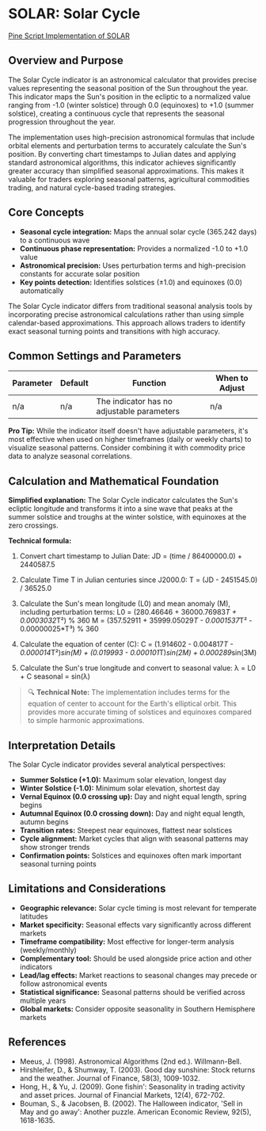 # SOLAR: Solar Cycle

[Pine Script Implementation of SOLAR](https://github.com/mihakralj/pinescript/blob/main/indicators/cycles/solar.pine)

## Overview and Purpose

The Solar Cycle indicator is an astronomical calculator that provides precise values representing the seasonal position of the Sun throughout the year. This indicator maps the Sun's position in the ecliptic to a normalized value ranging from -1.0 (winter solstice) through 0.0 (equinoxes) to +1.0 (summer solstice), creating a continuous cycle that represents the seasonal progression throughout the year.

The implementation uses high-precision astronomical formulas that include orbital elements and perturbation terms to accurately calculate the Sun's position. By converting chart timestamps to Julian dates and applying standard astronomical algorithms, this indicator achieves significantly greater accuracy than simplified seasonal approximations. This makes it valuable for traders exploring seasonal patterns, agricultural commodities trading, and natural cycle-based trading strategies.

## Core Concepts

* **Seasonal cycle integration:** Maps the annual solar cycle (365.242 days) to a continuous wave
* **Continuous phase representation:** Provides a normalized -1.0 to +1.0 value
* **Astronomical precision:** Uses perturbation terms and high-precision constants for accurate solar position
* **Key points detection:** Identifies solstices (±1.0) and equinoxes (0.0) automatically

The Solar Cycle indicator differs from traditional seasonal analysis tools by incorporating precise astronomical calculations rather than using simple calendar-based approximations. This approach allows traders to identify exact seasonal turning points and transitions with high accuracy.

## Common Settings and Parameters

| Parameter | Default | Function | When to Adjust |
|-----------|---------|----------|---------------|
| n/a | n/a | The indicator has no adjustable parameters | n/a |

**Pro Tip:** While the indicator itself doesn't have adjustable parameters, it's most effective when used on higher timeframes (daily or weekly charts) to visualize seasonal patterns. Consider combining it with commodity price data to analyze seasonal correlations.

## Calculation and Mathematical Foundation

**Simplified explanation:**
The Solar Cycle indicator calculates the Sun's ecliptic longitude and transforms it into a sine wave that peaks at the summer solstice and troughs at the winter solstice, with equinoxes at the zero crossings.

**Technical formula:**

1. Convert chart timestamp to Julian Date:
   JD = (time / 86400000.0) + 2440587.5

2. Calculate Time T in Julian centuries since J2000.0:
   T = (JD - 2451545.0) / 36525.0

3. Calculate the Sun's mean longitude (L0) and mean anomaly (M), including perturbation terms:
   L0 = (280.46646 + 36000.76983*T + 0.0003032*T²) % 360
   M = (357.52911 + 35999.05029*T - 0.0001537*T² - 0.00000025*T³) % 360

4. Calculate the equation of center (C):
   C = (1.914602 - 0.004817*T - 0.000014*T²)*sin(M) + 
       (0.019993 - 0.000101*T)*sin(2M) + 
       0.000289*sin(3M)

5. Calculate the Sun's true longitude and convert to seasonal value:
   λ = L0 + C
   seasonal = sin(λ)

> 🔍 **Technical Note:** The implementation includes terms for the equation of center to account for the Earth's elliptical orbit. This provides more accurate timing of solstices and equinoxes compared to simple harmonic approximations.

## Interpretation Details

The Solar Cycle indicator provides several analytical perspectives:

* **Summer Solstice (+1.0):** Maximum solar elevation, longest day
* **Winter Solstice (-1.0):** Minimum solar elevation, shortest day
* **Vernal Equinox (0.0 crossing up):** Day and night equal length, spring begins
* **Autumnal Equinox (0.0 crossing down):** Day and night equal length, autumn begins
* **Transition rates:** Steepest near equinoxes, flattest near solstices
* **Cycle alignment:** Market cycles that align with seasonal patterns may show stronger trends
* **Confirmation points:** Solstices and equinoxes often mark important seasonal turning points

## Limitations and Considerations

* **Geographic relevance:** Solar cycle timing is most relevant for temperate latitudes
* **Market specificity:** Seasonal effects vary significantly across different markets
* **Timeframe compatibility:** Most effective for longer-term analysis (weekly/monthly)
* **Complementary tool:** Should be used alongside price action and other indicators
* **Lead/lag effects:** Market reactions to seasonal changes may precede or follow astronomical events
* **Statistical significance:** Seasonal patterns should be verified across multiple years
* **Global markets:** Consider opposite seasonality in Southern Hemisphere markets

## References

* Meeus, J. (1998). Astronomical Algorithms (2nd ed.). Willmann-Bell.
* Hirshleifer, D., & Shumway, T. (2003). Good day sunshine: Stock returns and the weather. Journal of Finance, 58(3), 1009-1032.
* Hong, H., & Yu, J. (2009). Gone fishin': Seasonality in trading activity and asset prices. Journal of Financial Markets, 12(4), 672-702.
* Bouman, S., & Jacobsen, B. (2002). The Halloween indicator, 'Sell in May and go away': Another puzzle. American Economic Review, 92(5), 1618-1635.

